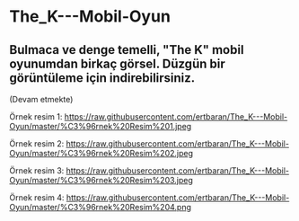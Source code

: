 # The_K---Mobil-Oyun
## Bulmaca ve denge temelli, "The K" mobil oyunumdan birkaç görsel. Düzgün bir görüntüleme için indirebilirsiniz.
(Devam etmekte)

Örnek resim 1:
https://raw.githubusercontent.com/ertbaran/The_K---Mobil-Oyun/master/%C3%96rnek%20Resim%201.jpeg

Örnek resim 2:
https://raw.githubusercontent.com/ertbaran/The_K---Mobil-Oyun/master/%C3%96rnek%20Resim%202.jpeg

Örnek resim 3:
https://raw.githubusercontent.com/ertbaran/The_K---Mobil-Oyun/master/%C3%96rnek%20Resim%203.jpeg

Örnek resim 4:
https://raw.githubusercontent.com/ertbaran/The_K---Mobil-Oyun/master/%C3%96rnek%20Resim%204.png
